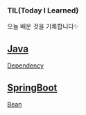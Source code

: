 ### TIL(Today I Learned)
오늘 배운 것을 기록합니다✨

## [Java](/Java)
[Dependency](/Java/Dependency.md)

## [SpringBoot](/Spring)
[Bean](/SpringBoot/Bean.md)
